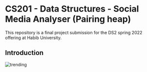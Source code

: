 # CS201 - Data Structures - Social Media Analyser (Pairing heap)

This repository is a final project submission for the DS2 spring 2022 offering at Habib University.


## Introduction
![trending](https://user-images.githubusercontent.com/77571253/169242911-5dc83149-bd1c-4ba9-9203-b1e0589dbd93.jpg)

